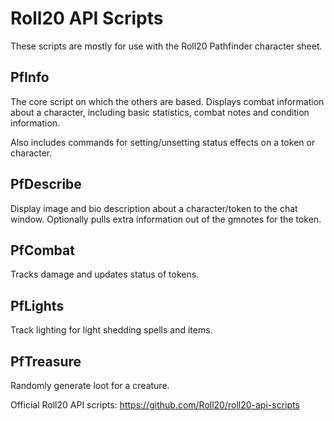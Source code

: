 Roll20 API Scripts
==================

These scripts are mostly for use with the Roll20 Pathfinder character sheet.

PfInfo
------

The core script on which the others are based. Displays combat information 
about a character, including basic statistics, combat notes and condition 
information.

Also includes commands for setting/unsetting status effects on a token or
character.

PfDescribe
----------

Display image and bio description about a character/token to the chat window.
Optionally pulls extra information out of the gmnotes for the token.

PfCombat
--------

Tracks damage and updates status of tokens.

PfLights
--------

Track lighting for light shedding spells and items.

PfTreasure
----------

Randomly generate loot for a creature.
  

Official Roll20 API scripts: https://github.com/Roll20/roll20-api-scripts

